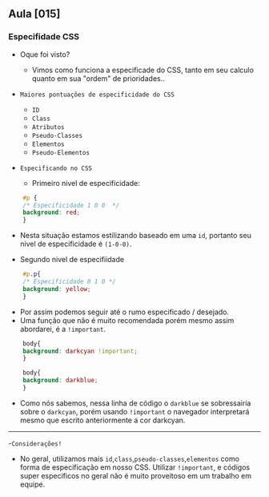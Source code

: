 ## Aula [015]

### Especifidade CSS

- Oque foi visto?
  * Vimos como funciona a especificade do CSS, tanto em seu calculo quanto em sua "ordem" de prioridades..


- `Maiores pontuações de especificidade do CSS`
  * `ID`
  * `Class`
  * `Atributos`
  * `Pseudo-Classes`
  * `Elementos`
  * `Pseudo-Elementos`

- `Especificando no CSS`
  * Primeiro nivel de especificidade:
```css
    #p {
    /* Especificidade 1 0 0  */
    background: red; 
    }
```
  * Nesta situação estamos estilizando baseado em uma `id`, portanto seu nivel de especificidade é `(1-0-0)`.


  * Segundo nivel de especifiidade
```css
    #p.p{
    /* Especificidade 0 1 0 */
    background: yellow;
    }
```

  * Por assim podemos seguir até o rumo especificado / desejado.
  * Uma função que não é muito recomendada porém mesmo assim abordarei, é a `!important`.

```css
    body{
    background: darkcyan !important;
    }

    body{
    background: darkblue;
    }
```

  * Como nós sabemos, nessa linha de código o `darkblue` se sobressairia sobre o `darkcyan`, porém usando `!important` o navegador interpretará mesmo que escrito anteriormente a cor darkcyan.

<hr>

-`Considerações!`
  * No geral, utilizamos mais `id`,`class`,`pseudo-classes`,`elementos` como forma de especificação em nosso CSS. Utilizar `!important`, e códigos super especificos no geral não é muito proveitoso em um trabalho em equipe.